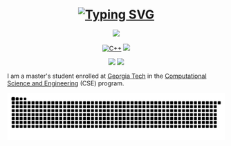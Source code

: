 <h1 align="center"> 
  <a href="https://liushuojiang.github.io">
    <img align="center" src="https://readme-typing-svg.herokuapp.com?font=Merienda&weight=900&size=40&color=B3A369&center=true&vCenter=true&repeat=false&width=700&lines=Hi!+My+name+is+Shuojiang+Liu👋" alt="Typing SVG" />
  </a>
</h1>

<p align="center"> 
  <img src="https://profile-counter.glitch.me/liushuojiang/count.svg" />
</p>

<div id="img" align=center>

[![C++](https://img.shields.io/badge/-C++-blue?logo=cplusplus)](https://learn.microsoft.com/zh-cn/cpp/cpp/welcome-back-to-cpp-modern-cpp) 
![](https://img.shields.io/badge/python-3670A0?logo=python&logoColor=ffdd54)

</div>

<p href="https://github.com/liushuojiang" align="center">
  <img src="https://github-readme-stats-git-master-liushuojiang.vercel.app/api?username=liushuojiang&show_icons=true&theme=synthwave&hide_border=true&locale=en&rank_icon=github&hide=prs,issues" />
  <img src="https://github-readme-stats-git-master-liushuojiang.vercel.app/api/top-langs/?username=liushuojiang&layout=compact&theme=buefy&hide_border=true&hide=jupyter%20notebook,css,html,javascript" />
</p>

I am a master's student enrolled at [Georgia Tech](https://www.gatech.edu/) in the [Computational Science and Engineering](https://cse.gatech.edu/) (CSE) program.

<p align="center">
<picture>
  <source media="(prefers-color-scheme: dark)" srcset="https://raw.githubusercontent.com/LiuShuoJiang/LiuShuoJiang/output/github-contribution-grid-snake-dark.svg">
  <source media="(prefers-color-scheme: light)" srcset="https://raw.githubusercontent.com/LiuShuoJiang/LiuShuoJiang/output/github-contribution-grid-snake.svg">
  <img alt="github contribution grid snake animation" src="https://raw.githubusercontent.com/LiuShuoJiang/LiuShuoJiang/output/github-contribution-grid-snake.svg">
</picture>
</p>

<!---
LiuShuoJiang/LiuShuoJiang is a ✨ special ✨ repository because its `README.md` (this file) appears on your GitHub profile.
You can click the Preview link to take a look at your changes.
--->
